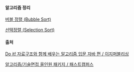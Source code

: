 #### 알고리즘 정리

[버블 정렬 (Bubble Sort)](<https://shinaaaa.github.io/버블정렬(BubbleSort)/>)

[선택정렬 (Selection Sort)](<https://shinaaaa.github.io/선택정렬(SelectionSort)/>)

#### 출처

[Do it! 자료구조와 함께 배우는 알고리즘 입문 자바 편 / 이지퍼블리싱](http://www.yes24.com/Product/Goods/60547893?Acode=101)

[알고리즘/기술면접 올인원 패키지 / 패스트캠퍼스](https://www.fastcampus.co.kr/dev_online_algo/)
